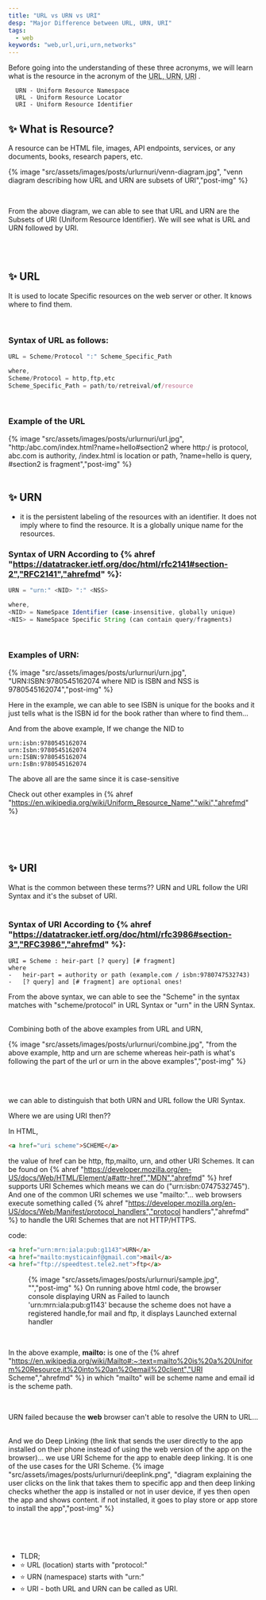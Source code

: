 ```yaml
---
title: "URL vs URN vs URI"
desp: "Major Difference between URL, URN, URI"
tags:
  - web
keywords: "web,url,uri,urn,networks"
---
```


Before going into the understanding of these three acronyms, we will learn what is the resource in the acronym of the <abbr title="Uniform Resource Locator">URL</abbr>,<abbr title="Uniform Resource Namespace">  URN</abbr>, <abbr title="Uniform Resource Identifier">URI</abbr> .

```text
  URN - Uniform Resource Namespace
  URL - Uniform Resource Locator
  URI - Uniform Resource Identifier
```

## ✨ What is Resource?
A resource can be HTML file, images, API endpoints, services, or any documents, books, research papers, etc.



{% image "src/assets/images/posts/urlurnuri/venn-diagram.jpg", "venn diagram describing how URL and URN are subsets of URI","post-img" %}

<br>

From the above diagram, we can able to see that URL and URN are the Subsets of URI (Uniform Resource Identifier). We will see what is URL and URN followed by URI.

<br>
<br>

## ✨ URL
It is used to locate Specific resources on the web server or other. It knows where to find them.

<br>


### Syntax of URL as follows:

```js
URL = Scheme/Protocol ":" Scheme_Specific_Path

where,
Scheme/Protocol = http,ftp,etc
Scheme_Specific_Path = path/to/retreival/of/resource
```

<br>


### Example of the URL


{% image "src/assets/images/posts/urlurnuri/url.jpg", "http:/abc.com/index.html?name=hello#section2 where http:/ is protocol, abc.com is authority, /index.html is location or path, ?name=hello is query, #section2 is fragment","post-img" %}
<br>
<br>

## ✨ URN
- it is the persistent labeling of the resources with an identifier. It does not imply where to find the resource. It is a globally unique name for the resources.



### Syntax of URN According to {% ahref "https://datatracker.ietf.org/doc/html/rfc2141#section-2","RFC2141","ahrefmd" %}:

```js
URN = "urn:" <NID> ":" <NSS>

where,
<NID> = NameSpace Identifier (case-insensitive, globally unique)
<NIS> = NameSpace Specific String (can contain query/fragments)
```

<br>


### Examples of URN:

{% image "src/assets/images/posts/urlurnuri/urn.jpg", "URN:ISBN:9780545162074 where NID is ISBN and NSS is 9780545162074","post-img" %}
<br>

Here in the example, we can able to see ISBN is unique for the books and it just tells what is the ISBN id for the book rather than where to find them...

And from the above example, If we change the NID to

```text
urn:isbn:9780545162074
urn:Isbn:9780545162074
urn:ISBN:9780545162074
urn:IsBn:9780545162074
```

The above all are the same since it is case-sensitive


Check out other examples in  {% ahref "https://en.wikipedia.org/wiki/Uniform_Resource_Name","wiki","ahrefmd" %}

<br>
<br>
<br>

## ✨ URI

What is the common between these terms??
URN and URL follow the URI Syntax and it's the subset of URI.
<br>
<br>


### Syntax of URI According to {% ahref "https://datatracker.ietf.org/doc/html/rfc3986#section-3","RFC3986","ahrefmd" %}:

```text
URI = Scheme : heir-part [? query] [# fragment]
where
-   heir-part = authority or path (example.com / isbn:9780747532743)
-   [? query] and [# fragment] are optional ones!
```

From the above syntax,  we can able to see the "Scheme" in the syntax matches with "scheme/protocol" in URL Syntax or "urn" in the URN Syntax.


<br>
Combining both of the above examples from URL and URN,

{% image "src/assets/images/posts/urlurnuri/combine.jpg", "from the above example, http and urn are scheme whereas heir-path is what's following the part of the url or urn in the above examples","post-img" %}

<br>
<br>

we can able to distinguish that both URN and URL follow the URI Syntax.

Where we are using URI then??


In HTML,

```html
<a href="uri scheme">SCHEME</a>
```

the value of href can be http, ftp,mailto, urn, and other URI Schemes. It can be found on {% ahref "https://developer.mozilla.org/en-US/docs/Web/HTML/Element/a#attr-href","MDN","ahrefmd" %} href supports URI Schemes which means we can do ("urn:isbn:0747532745"). And one of the common URI schemes we use "mailto:"...  web browsers execute something called
{% ahref "https://developer.mozilla.org/en-US/docs/Web/Manifest/protocol_handlers","protocol handlers","ahrefmd" %} to handle the URI Schemes that are not HTTP/HTTPS.

code:

```html
<a href="urn:mrn:iala:pub:g1143">URN</a>
<a href="mailto:mysticainf@gmail.com">mail</a>
<a href="ftp://speedtest.tele2.net">ftp</a>
```

<figure>
<figcaption>
{% image "src/assets/images/posts/urlurnuri/sample.jpg", "","post-img" %}
On running above html code, the browser console displaying URN as Failed to launch 'urn:mrn:iala:pub:g1143' because the scheme does not have a registered handle,for mail and ftp, it displays Launched external handler
</figcaption>
</figure>

<br>



In the above example, **mailto:** is one of the {% ahref "https://en.wikipedia.org/wiki/Mailto#:~:text=mailto%20is%20a%20Uniform%20Resource,it%20into%20an%20email%20client","URI Scheme","ahrefmd" %} in which "mailto" will be scheme name and email id is the scheme path.

<br>

URN failed because the **web** browser can't able to resolve the URN to URL...

<br>
And we do Deep Linking (the link that sends the user directly to the app installed on their phone instead of using the web version of the app on the browser)... we use URI Scheme for the app to enable deep linking. It is one of the use cases for the URI Scheme.
{% image "src/assets/images/posts/urlurnuri/deeplink.png", "diagram explaining the user clicks on the link that takes them to specific app and then deep linking checks whether the app is installed or not in user device, if yes then open the app and shows content. if not installed, it goes to play store or app store to install the app","post-img" %}


<br>


<br><br><br>

- TLDR;
- ⭐ URL (location) starts with "protocol:"
- ⭐ URN (namespace) starts with "urn:"
- ⭐ URI - both URL and URN can be called as URI.

<br>
<br>

<br>
<br>
